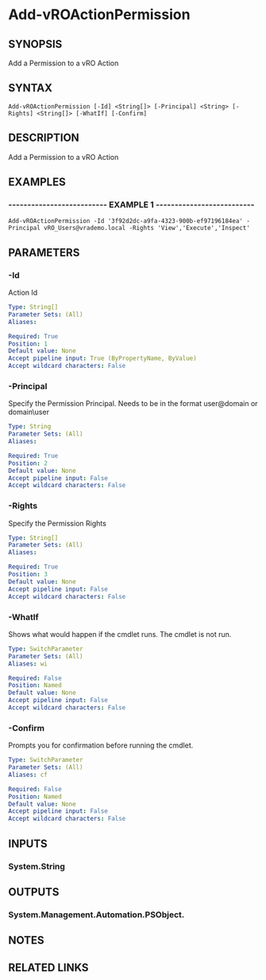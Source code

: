 # Add-vROActionPermission

## SYNOPSIS
Add a Permission to a vRO Action

## SYNTAX

```
Add-vROActionPermission [-Id] <String[]> [-Principal] <String> [-Rights] <String[]> [-WhatIf] [-Confirm]
```

## DESCRIPTION
Add a Permission to a vRO Action

## EXAMPLES

### -------------------------- EXAMPLE 1 --------------------------
```
Add-vROActionPermission -Id '3f92d2dc-a9fa-4323-900b-ef97196184ea' -Principal vRO_Users@vrademo.local -Rights 'View','Execute','Inspect'
```

## PARAMETERS

### -Id
Action Id

```yaml
Type: String[]
Parameter Sets: (All)
Aliases: 

Required: True
Position: 1
Default value: None
Accept pipeline input: True (ByPropertyName, ByValue)
Accept wildcard characters: False
```

### -Principal
Specify the Permission Principal.
Needs to be in the format user@domain or domain\user

```yaml
Type: String
Parameter Sets: (All)
Aliases: 

Required: True
Position: 2
Default value: None
Accept pipeline input: False
Accept wildcard characters: False
```

### -Rights
Specify the Permission Rights

```yaml
Type: String[]
Parameter Sets: (All)
Aliases: 

Required: True
Position: 3
Default value: None
Accept pipeline input: False
Accept wildcard characters: False
```

### -WhatIf
Shows what would happen if the cmdlet runs.
The cmdlet is not run.

```yaml
Type: SwitchParameter
Parameter Sets: (All)
Aliases: wi

Required: False
Position: Named
Default value: None
Accept pipeline input: False
Accept wildcard characters: False
```

### -Confirm
Prompts you for confirmation before running the cmdlet.

```yaml
Type: SwitchParameter
Parameter Sets: (All)
Aliases: cf

Required: False
Position: Named
Default value: None
Accept pipeline input: False
Accept wildcard characters: False
```

## INPUTS

### System.String

## OUTPUTS

### System.Management.Automation.PSObject.

## NOTES

## RELATED LINKS

